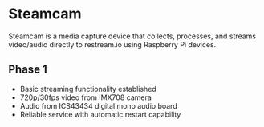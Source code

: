# Steamcam

Steamcam is a media capture device that collects, processes, and streams video/audio directly to restream.io using Raspberry Pi devices.

## Phase 1
- Basic streaming functionality established
- 720p/30fps video from IMX708 camera
- Audio from ICS43434 digital mono audio board
- Reliable service with automatic restart capability
